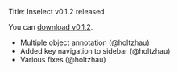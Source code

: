 Title: Inselect v0.1.2 released

You can [download v0.1.2](https://github.com/NaturalHistoryMuseum/inselect/releases/tag/v0.1.2).

- Multiple object annotation (@holtzhau)
- Added key navigation to sidebar (@holtzhau)
- Various fixes (@holtzhau)
